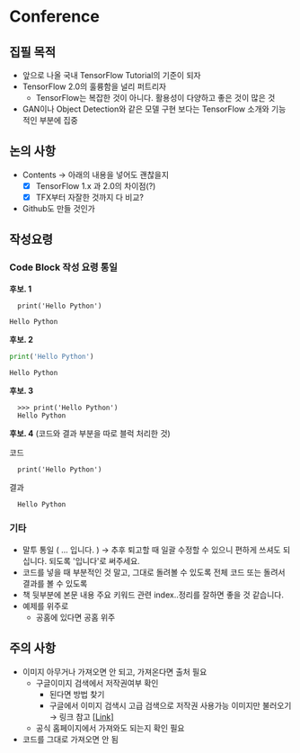 # Conference

## 집필 목적

- 앞으로 나올 국내 TensorFlow Tutorial의 기준이 되자
- TensorFlow 2.0의 훌륭함을 널리 퍼트리자 
  - TensorFlow는 복잡한 것이 아니다. 활용성이 다양하고 좋은 것이 많은 것
- GAN이나 Object Detection와 같은 모델 구현 보다는 TensorFlow 소개와 기능적인 부분에 집중



## 논의 사항

- Contents → 아래의 내용을 넣어도 괜찮을지 
  - [x]  TensorFlow 1.x 과 2.0의 차이점(?)
  - [x]  TFX부터 자잘한 것까지 다 비교?
- Github도 만들 것인가



## 작성요령

### Code Block 작성 요령 통일

**후보. 1**

```
  print('Hello Python')
```

`Hello Python`

**후보. 2**

```python
print('Hello Python')
```

```
Hello Python
```

**후보. 3**

```
  >>> print('Hello Python')
  Hello Python
```

**후보. 4** (코드와 결과 부분을 따로 블럭 처리한 것)

코드

```
  print('Hello Python')
```

결과

```
  Hello Python
```



### 기타

- 말투 통일 ( ... 입니다. ) → 추후 퇴고할 때 일괄 수정할 수 있으니 편하게 쓰셔도 되십니다. 되도록 '입니다'로 써주세요.
- 코드를 넣을 때 부분적인 것 말고, 그대로 돌려볼 수 있도록 전체 코드 또는 돌려서 결과를 볼 수 있도록
- 책 뒷부분에 본문 내용 주요 키워드 관련 index..정리를 잘하면 좋을 것 같습니다.
- 예제를 위주로 
  - 공홈에 있다면 공홈 위주



## 주의 사항

- 이미지 아무거나 가져오면 안 되고, 가져온다면 출처 필요 
  - 구글이미지 검색에서 저작권여부 확인 
    - 된다면 방법 찾기
    - 구글에서 이미지 검색시 고급 검색으로 저작권 사용가능 이미지만 불러오기 → 링크 참고 [[Link\]](https://m.blog.naver.com/PostView.nhn?blogId=psmyearth&logNo=220989419516&proxyReferer=https%3A%2F%2Fwww.google.com%2F)
  - 공식 홈페이지에서 가져와도 되는지 확인 필요
- 코드를 그대로 가져오면 안 됨